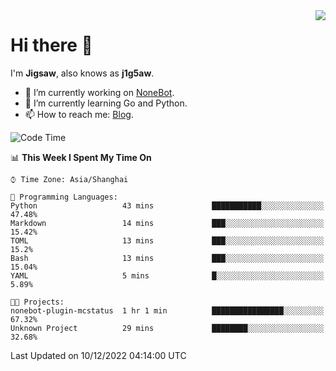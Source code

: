 <a href="#">
  <img align="right" src="https://github-readme-stats.vercel.app/api?username=j1g5awi&count_private=true&show_icons=true&title_color=80070B&text_color=B3B3B3&bg_color=212121&icon_color=80070B" />
</a>

# Hi there 👋

I'm **Jigsaw**, also knows as **j1g5aw**.

- 🔭 I’m currently working on [NoneBot](https://github.com/nonebot).
- 🌱 I’m currently learning Go and Python.
- 📫 How to reach me: [Blog](https://blog.maddestroyer.xyz/).

<!--START_SECTION:waka-->
![Code Time](http://img.shields.io/badge/Code%20Time-897%20hrs%2019%20mins-blue)

📊 **This Week I Spent My Time On** 

```text
⌚︎ Time Zone: Asia/Shanghai

💬 Programming Languages: 
Python                   43 mins             ███████████░░░░░░░░░░░░░░   47.48% 
Markdown                 14 mins             ███░░░░░░░░░░░░░░░░░░░░░░   15.42% 
TOML                     13 mins             ███░░░░░░░░░░░░░░░░░░░░░░   15.2% 
Bash                     13 mins             ███░░░░░░░░░░░░░░░░░░░░░░   15.04% 
YAML                     5 mins              █░░░░░░░░░░░░░░░░░░░░░░░░   5.89%

🐱‍💻 Projects: 
nonebot-plugin-mcstatus  1 hr 1 min          ████████████████░░░░░░░░░   67.32% 
Unknown Project          29 mins             ████████░░░░░░░░░░░░░░░░░   32.68%

```


 Last Updated on 10/12/2022 04:14:00 UTC
<!--END_SECTION:waka-->
